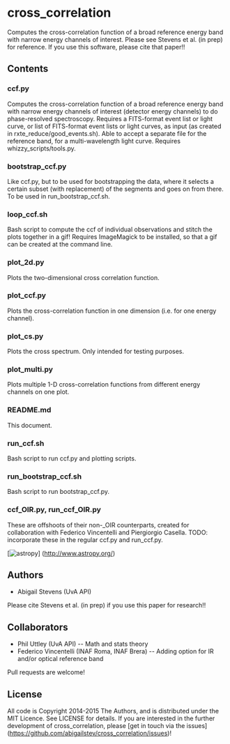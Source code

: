 # cross_correlation
Computes the cross-correlation function of a broad reference energy band with 
narrow energy channels of interest. Please see Stevens et al. (in prep) for 
reference. If you use this software, please cite that paper!!

## Contents

### ccf.py
Computes the cross-correlation function of a broad reference energy band with 
narrow energy channels of interest (detector energy channels) to do 
phase-resolved spectroscopy. Requires a FITS-format event list or light curve,
or list of FITS-format event lists or light curves, as input (as created in 
rxte_reduce/good_events.sh). Able to accept a separate file for the reference 
band, for a multi-wavelength light curve.
Requires whizzy_scripts/tools.py.

### bootstrap_ccf.py
Like ccf.py, but to be used for bootstrapping the data, where it selects a 
certain subset (with replacement) of the segments and goes on from there. To be
used in run_bootstrap_ccf.sh.

### loop_ccf.sh
Bash script to compute the ccf of individual observations and stitch the plots 
together in a gif! Requires ImageMagick to be installed, so that a gif can be 
created at the command line.

### plot_2d.py
Plots the two-dimensional cross correlation function.

### plot_ccf.py
Plots the cross-correlation function in one dimension (i.e. for one energy 
channel).

### plot_cs.py
Plots the cross spectrum. Only intended for testing purposes.

### plot_multi.py
Plots multiple 1-D cross-correlation functions from different energy channels on
one plot.

### README.md
This document.

### run_ccf.sh
Bash script to run ccf.py and plotting scripts.

### run_bootstrap_ccf.sh
Bash script to run bootstrap_ccf.py.

### ccf_OIR.py, run_ccf_OIR.py
These are offshoots of their non-_OIR counterparts, created for collaboration
with Federico Vincentelli and Piergiorgio Casella. TODO: incorporate these in
the regular ccf.py and run_ccf.py.

[![astropy](http://img.shields.io/badge/powered%20by-AstroPy-orange.svg?style=flat)]
(http://www.astropy.org/) 

## Authors
* Abigail Stevens (UvA API)

Please cite Stevens et al. (in prep) if you use this paper for research!!

## Collaborators
* Phil Uttley (UvA API) -- Math and stats theory
* Federico Vincentelli (INAF Roma, INAF Brera) -- Adding option for IR and/or 
optical reference band

Pull requests are welcome!


## License
All code is Copyright 2014-2015 The Authors, and is distributed under the MIT 
Licence. See LICENSE for details. If you are interested in the further 
development of cross_correlation, please [get in touch via the issues]
(https://github.com/abigailstev/cross_correlation/issues)!



